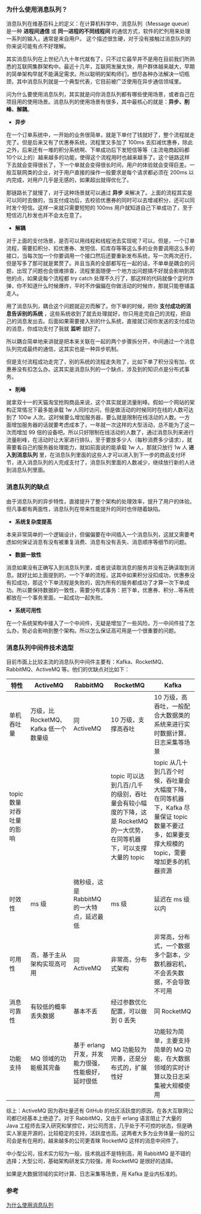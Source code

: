 ### 为什么使用消息队列？

消息队列在维基百科上的定义：在计算机科学中，消息队列（Message queue）是一种 **进程间通信** 或 **同一进程的不同线程间** 的通信方式，软件的贮列用来处理一系列的输入，通常是来自用户。 这个描述很生硬，对于没有接触过消息队列的你来说可能有点不好理解。

其实消息队列在上世纪八九十年代就有了，只不过它最早并不是用在目前我们所熟悉的互联网集群架构中。最近十几年，互联网发展太快，用户群体越来越大，早期的简单架构早就不能满足需求。所以聪明的架构师们，想尽各种办法解决一切瓶颈，其中消息队列就是一个典型代表，它目前被广泛使用在异步通信领域里。

问为什么要使用消息队列，其实就是问你消息队列都有哪些使用场景，或者自己在项目用的使用场景。消息队列的使用场景有很多，其中最核心的就是：**异步、削峰、解耦**。

- **异步**

在一个订单系统中，一开始的业务很简单，就是下单付了钱就好了，整个流程就走完了。但是后来又有了优惠券系统，流程里又多加了 100ms 去扣减优惠券，除此之外，后来还有一堆的积分系统啊、下单成功后下发短信等等（主流电商起码都10个以上的）越来越多的功能，使得这个流程用时也越来越多了。这个链路这样下去就会变得很长了，下一个单就会变得很长时间，用户的体验就会变得巨差。一般互联网类的企业，对于用户直接的操作一般要求是每个请求都必须在 200ms 以内完成，对用户几乎是无感的，如果超出就得优化了。

那链路长了就慢了，对于这种场景就可以通过 **异步** 来解决了。上面的流程其实是可以同时去做的，当支付成功后，去校验优惠券的同时可以去增减积分，还可以同时发个短信。这样一来就只需要短短的 100ms 用户就知道自己下单成功了，至于短信迟几秒发也并不会太在意了。

- **解耦**

对于上面的支付场景，是否可以用线程和线程池去实现呢？可以。但是，一个订单流程，需要扣积分、扣优惠券、发短信、扣库存等等这么多的业务要调用这么多的接口，当每次加一个你要调用一个接口然后还要重新发布系统，写一次两次还行，但是写多了那可就是累赘了。并且当真的全部都写在一起的话，不单单是耦合的问题，出现了问题也会很难排查，流程里面随便一个地方出问题搞不好就会影响到其他的点，如果说每个流程都 try catch 处理不久行了，那这样的代码就像个定时炸弹，你不知道什么时候爆炸，平时不炸偏偏在你做活动的时候炸，那就只能卷铺盖走人。

用了消息队列，耦合这个问题就迎刃而解了。你下单的时候，把你 **支付成功的消息告诉别的系统** ，这些系统收到了就去处理就好，你只用走完自己的流程，把自己的消息发出去。后面如果需要接入别的什么系统，直接就订阅你发送的支付成功的消息，你成功支付了我就 **监听** 就好了。

所以耦合简单地来讲就是把本来关联在一起的两个步骤拆分开，中间通过一个消息队列完成最终的通信，这其实也是一种异步机制。

但是支付流程成功走完了，别的系统的流程走失败了，比如下单了积分没有加，优惠券没有扣怎么办。这其实是消息队列的一个缺点，涉及到的知识点是分布式事务。

- **削峰**

就拿双十一的天猫淘宝抢购商品来说，这个其实就是流量削峰。假如一个网站的架构正常情况下最多能承载 1w 人同时访问，但是做活动的时候同时在线的人数可达到了 100w 人次。这时候要么增加服务器，要么就是限制在线活动的人数。一方面增加服务器的话就要考虑成本了，一年就一次这样的大型活动，总不能为了这一次而增加 99 倍的设备吧。所以只好限制在线活动的人数了，通过消息队列来进行流量削峰，在活动时让大家进行排队，至于要放多少人（每秒消费多少请求），就需要看自己的服务器处理能力，就如前面说的能承载 1w 人，那就只放行 1w 人 **进入到消息队列** 里，在消息队列里面的这些人才可以进入到下一步的商品支付环节，进入消息队列的人完成支付了，消息队列里面的人数减少，继续放行新的人进到消息队列里面。

### 消息队列的缺点

由于消息队列的异步特性，直接提升了整个架构的处理效率，提升了用户的体验。但凡事都有两面性，消息队列在带来性能提升的同时也伴随着缺陷。

- **系统复杂度提高**

本来非常简单的一个逻辑设计，但偏偏要在中间插入一个消息队列，这就又需要考虑如何保证消息有没有被重复消费、消息有没有丢失、消息顺序等细节的问题。

- **数据一致性**

消息如果没有正确写入到消息队列里，或者说读取消息的服务并没有正确读取到消息。就好比如上面提到的，一个下单的流程，这其中如果积分没扣成功，优惠券没有扣成功，那这个下单流程是失败的，因为所有的服务都成功了才算一次下单成功。所以要保持数据的一致性，需要分布式事务：把下单，优惠券、积分...等系统都放在一个事务里面，一起成功一起失败。

- **系统可用性**

在一个系统架构中接入了一个中间件，无疑是增加了一些风险，万一中间件挂了怎么办，势必会影响到整个架构。所以怎么保证高可用是一个很重要的问题。

### 消息队列中间件技术选型

目前市面上比较主流的消息队列中间件主要有：Kafka、RocketMQ、RabbitMQ、ActiveMQ 等。他们的优缺点对比如下：

| 特性                     | ActiveMQ                              | RabbitMQ                                           | RocketMQ                                                     | Kafka                                                        |
| ------------------------ | ------------------------------------- | -------------------------------------------------- | ------------------------------------------------------------ | ------------------------------------------------------------ |
| 单机吞吐量               | 万级，比 RocketMQ、Kafka 低一个数量级 | 同 ActiveMQ                                        | 10 万级，支撑高吞吐                                          | 10 万级，高吞吐，一般配合大数据类的系统来进行实时数据计算、日志采集等场景 |
| topic 数量对吞吐量的影响 |                                       |                                                    | topic 可以达到几百/几千的级别，吞吐量会有较小幅度的下降，这是 RocketMQ 的一大优势，在同等机器下，可以支撑大量的 topic | topic 从几十到几百个时候，吞吐量会大幅度下降，在同等机器下，Kafka 尽量保证 topic 数量不要过多，如果要支撑大规模的 topic，需要增加更多的机器资源 |
| 时效性                   | ms 级                                 | 微秒级，这是 RabbitMQ 的一大特点，延迟最低         | ms 级                                                        | 延迟在 ms 级以内                                             |
| 可用性                   | 高，基于主从架构实现高可用            | 同 ActiveMQ                                        | 非常高，分布式架构                                           | 非常高，分布式，一个数据多个副本，少数机器宕机，不会丢失数据，不会导致不可用 |
| 消息可靠性               | 有较低的概率丢失数据                  | 基本不丢                                           | 经过参数优化配置，可以做到 0 丢失                            | 同 RocketMQ                                                  |
| 功能支持                 | MQ 领域的功能极其完备                 | 基于 erlang 开发，并发能力很强，性能极好，延时很低 | MQ 功能较为完善，还是分布式的，扩展性好                      | 功能较为简单，主要支持简单的 MQ 功能，在大数据领域的实时计算以及日志采集被大规模使用 |

综上：ActiveMQ 因为吞吐量还有 GitHub 的社区活跃度的原因，在各大互联网公司都已经基本上绝迹了。对于 RabbitMQ，又由于 erlang 语言阻止了大量的 Java 工程师去深入研究和掌控它，对公司而言，几乎处于不可控的状态，但是确实人家是开源的，比较稳定的支持，活跃度也高。这两者大多为业务体量一般的公司会是有在用的，越来越多的公司更青睐 RocketMQ 这样的消息中间件了。

中小型公司，技术实力较为一般，技术挑战不是特别高，用 RabbitMQ 是不错的选择；大型公司，基础架构研发实力较强，用 RocketMQ 是很好的选择。

如果是大数据领域的实时计算、日志采集等场景，用 Kafka 是业内标准的。


### 参考

[为什么使用消息队列](https://mp.weixin.qq.com/s?__biz=MzI4Njg5MDA5NA==&mid=2247486057&idx=2&sn=f1e9dfd12645a858b67a349f2829b57b&chksm=ebd74b68dca0c27e8b3961e73b1c85b9e353d37655b0ef52889a45fbe915e579e526543038bf&token=1879076182&lang=zh_CN#rd)
